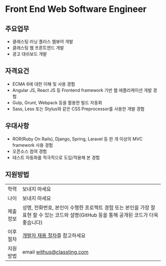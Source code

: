# Front End Web Software Engineer

## 주요업무

* 클래스팅 러닝 플러스 웹뷰어 개발
* 클래스팅 웹 프론트엔드 개발
* 광고 대쉬보드 개발

## 자격요건

* ECMA 6에 대한 이해 및 사용 경험
* Angular JS, React JS 등 Frontend framework 기반 웹 애플리케이션 개발 경험
* Gulp, Grunt, Webpack 등을 활용한 빌드 자동화
* Sass, Less 또는 Stylus와 같은 CSS Preprocessor를 사용한 개발 경험

## 우대사항

* ROR(Ruby On Rails), Django, Spring, Laravel 등 한 개 이상의 MVC framework 사용 경험
* 오픈소스 참여 경험
* 테스트 자동화를 적극적으로 도입/적용해 본 경험

## 지원방법

|     |            |
|-----|------------|
| 학력 | 보내지 마세요 |
| 나이 | 보내지 마세요 |
| 제출 정보 | 성명, 전화번호, 본인이 수행한 프로젝트 경험 또는 본인을 가장 잘 표현 할 수 있는 코드와 설명(GitHub 등을 통해 공개된 코드가 더욱 좋습니다) |
| 이후 절차	| [개발자 채용 절차](/README.md#recruit-process)를 참고하세요 |
| 지원방법 | email [withus@classting.com](mailto:withus@classting.com) |
